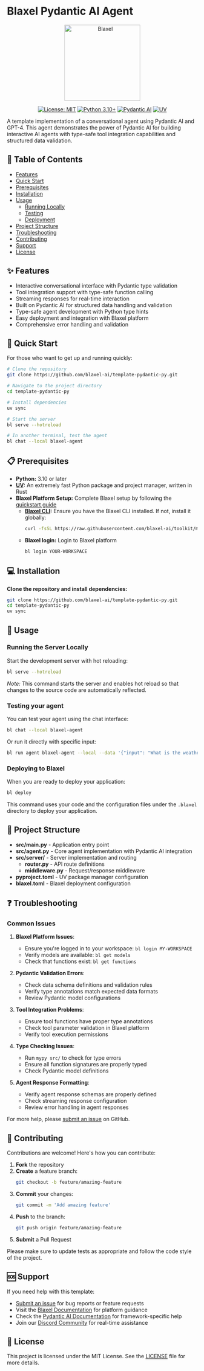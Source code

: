 # Blaxel Pydantic AI Agent

<p align="center">
  <img src="https://blaxel.ai/logo.png" alt="Blaxel" width="200"/>
</p>

<div align="center">

[![License: MIT](https://img.shields.io/badge/License-MIT-yellow.svg)](https://opensource.org/licenses/MIT)
[![Python 3.10+](https://img.shields.io/badge/python-3.10+-blue.svg)](https://www.python.org/downloads/)
[![Pydantic AI](https://img.shields.io/badge/Pydantic_AI-powered-brightgreen.svg)](https://ai.pydantic.dev/)
[![UV](https://img.shields.io/badge/UV-package_manager-blue.svg)](https://github.com/astral-sh/uv)

</div>

A template implementation of a conversational agent using Pydantic AI and GPT-4. This agent demonstrates the power of Pydantic AI for building interactive AI agents with type-safe tool integration capabilities and structured data validation.

## 📑 Table of Contents

- [Features](#features)
- [Quick Start](#quick-start)
- [Prerequisites](#prerequisites)
- [Installation](#installation)
- [Usage](#usage)
  - [Running Locally](#running-the-server-locally)
  - [Testing](#testing-your-agent)
  - [Deployment](#deploying-to-blaxel)
- [Project Structure](#project-structure)
- [Troubleshooting](#troubleshooting)
- [Contributing](#contributing)
- [Support](#support)
- [License](#license)

## ✨ Features

- Interactive conversational interface with Pydantic type validation
- Tool integration support with type-safe function calling
- Streaming responses for real-time interaction
- Built on Pydantic AI for structured data handling and validation
- Type-safe agent development with Python type hints
- Easy deployment and integration with Blaxel platform
- Comprehensive error handling and validation

## 🚀 Quick Start

For those who want to get up and running quickly:

```bash
# Clone the repository
git clone https://github.com/blaxel-ai/template-pydantic-py.git

# Navigate to the project directory
cd template-pydantic-py

# Install dependencies
uv sync

# Start the server
bl serve --hotreload

# In another terminal, test the agent
bl chat --local blaxel-agent
```

## 📋 Prerequisites

- **Python:** 3.10 or later
- **[UV](https://github.com/astral-sh/uv):** An extremely fast Python package and project manager, written in Rust
- **Blaxel Platform Setup:** Complete Blaxel setup by following the [quickstart guide](https://docs.blaxel.ai/Get-started#quickstart)
  - **[Blaxel CLI](https://docs.blaxel.ai/Get-started):** Ensure you have the Blaxel CLI installed. If not, install it globally:
    ```bash
    curl -fsSL https://raw.githubusercontent.com/blaxel-ai/toolkit/main/install.sh | BINDIR=/usr/local/bin sudo -E sh
    ```
  - **Blaxel login:** Login to Blaxel platform
    ```bash
    bl login YOUR-WORKSPACE
    ```

## 💻 Installation

**Clone the repository and install dependencies:**

```bash
git clone https://github.com/blaxel-ai/template-pydantic-py.git
cd template-pydantic-py
uv sync
```

## 🔧 Usage

### Running the Server Locally

Start the development server with hot reloading:

```bash
bl serve --hotreload
```

_Note:_ This command starts the server and enables hot reload so that changes to the source code are automatically reflected.

### Testing your agent

You can test your agent using the chat interface:

```bash
bl chat --local blaxel-agent
```

Or run it directly with specific input:

```bash
bl run agent blaxel-agent --local --data '{"input": "What is the weather in Paris?"}'
```

### Deploying to Blaxel

When you are ready to deploy your application:

```bash
bl deploy
```

This command uses your code and the configuration files under the `.blaxel` directory to deploy your application.

## 📁 Project Structure

- **src/main.py** - Application entry point
- **src/agent.py** - Core agent implementation with Pydantic AI integration
- **src/server/** - Server implementation and routing
  - **router.py** - API route definitions
  - **middleware.py** - Request/response middleware
- **pyproject.toml** - UV package manager configuration
- **blaxel.toml** - Blaxel deployment configuration

## ❓ Troubleshooting

### Common Issues

1. **Blaxel Platform Issues**:
   - Ensure you're logged in to your workspace: `bl login MY-WORKSPACE`
   - Verify models are available: `bl get models`
   - Check that functions exist: `bl get functions`

2. **Pydantic Validation Errors**:
   - Check data schema definitions and validation rules
   - Verify type annotations match expected data formats
   - Review Pydantic model configurations

3. **Tool Integration Problems**:
   - Ensure tool functions have proper type annotations
   - Check tool parameter validation in Blaxel platform
   - Verify tool execution permissions

4. **Type Checking Issues**:
   - Run `mypy src/` to check for type errors
   - Ensure all function signatures are properly typed
   - Check Pydantic model definitions

5. **Agent Response Formatting**:
   - Verify agent response schemas are properly defined
   - Check streaming response configuration
   - Review error handling in agent responses

For more help, please [submit an issue](https://github.com/blaxel-templates/template-pydantic-py/issues) on GitHub.

## 👥 Contributing

Contributions are welcome! Here's how you can contribute:

1. **Fork** the repository
2. **Create** a feature branch:
   ```bash
   git checkout -b feature/amazing-feature
   ```
3. **Commit** your changes:
   ```bash
   git commit -m 'Add amazing feature'
   ```
4. **Push** to the branch:
   ```bash
   git push origin feature/amazing-feature
   ```
5. **Submit** a Pull Request

Please make sure to update tests as appropriate and follow the code style of the project.

## 🆘 Support

If you need help with this template:

- [Submit an issue](https://github.com/blaxel-templates/template-pydantic-py/issues) for bug reports or feature requests
- Visit the [Blaxel Documentation](https://docs.blaxel.ai) for platform guidance
- Check the [Pydantic AI Documentation](https://ai.pydantic.dev/) for framework-specific help
- Join our [Discord Community](https://discord.gg/G3NqzUPcHP) for real-time assistance

## 📄 License

This project is licensed under the MIT License. See the [LICENSE](LICENSE) file for more details.
